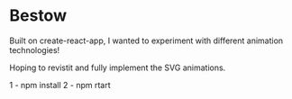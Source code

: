 # Bestow

Built on create-react-app, I wanted to experiment with different animation technologies!

Hoping to revistit and fully implement the SVG animations.

1 - npm install
2 - npm rtart
